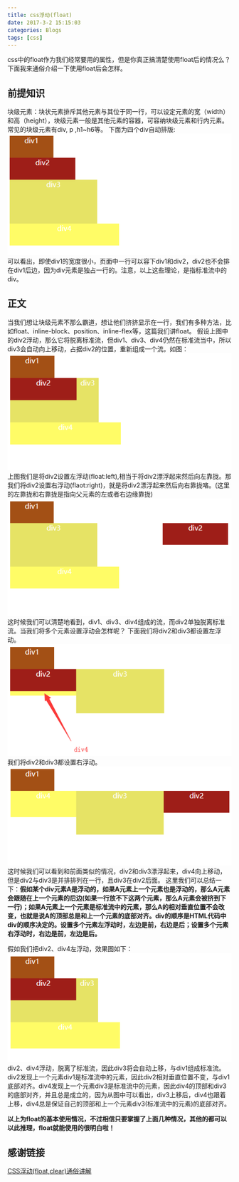 ```yaml
---
title: css浮动(float)
date: 2017-3-2 15:15:03
categories: Blogs
tags: [css]
---
```


css中的float作为我们经常要用的属性，但是你真正搞清楚使用float后的情况么？下面我来通俗介绍一下使用float后会怎样。
<!--more-->
## 前提知识

块级元素：块状元素排斥其他元素与其位于同一行，可以设定元素的宽（width）和高（height），块级元素一般是其他元素的容器，可容纳块级元素和行内元素。常见的块级元素有div, p ,h1~h6等。
下面为四个div自动排版:
![自动排版](/img/css浮动float/1.png)
 可以看出，即使div1的宽度很小，页面中一行可以容下div1和div2，div2也不会排在div1后边，因为div元素是独占一行的。注意，以上这些理论，是指标准流中的div。

## 正文
当我们想让块级元素不那么霸道，想让他们挤挤显示在一行，我们有多种方法，比如float、inline-block、position、inline-flex等，这篇我们讲float。
假设上图中的div2浮动，那么它将脱离标准流，但div1、div3、div4仍然在标准流当中，所以div3会自动向上移动，占据div2的位置，重新组成一个流。如图：
![div2左浮动](/img/css浮动float/2.png)
上图我们是将div2设置左浮动(float:left),相当于将div2漂浮起来然后向左靠拢。那我们将div2设置右浮动(flaot:right)，就是将div2漂浮起来然后向右靠拢咯。(这里的左靠拢和右靠拢是指向父元素的左或者右边缘靠拢)
![div2右浮动](/img/css浮动float/3.png)
这时候我们可以清楚地看到，div1、div3、div4组成的流，而div2单独脱离标准流。当我们将多个元素设置浮动会怎样呢？
下面我们将div2和div3都设置左浮动。
![div2、3左浮动](/img/css浮动float/4.png)
我们将div2和div3都设置右浮动。
![div2、3右浮动](/img/css浮动float/5.png)
这时候我们可以看到和前面类似的情况，div2和div3漂浮起来，div4向上移动，但是div2与div3是并排排列在一行，且div3在div2后面。
这里我们可以总结一下：**假如某个div元素A是浮动的，如果A元素上一个元素也是浮动的，那么A元素会跟随在上一个元素的后边(如果一行放不下这两个元素，那么A元素会被挤到下一行)；如果A元素上一个元素是标准流中的元素，那么A的相对垂直位置不会改变，也就是说A的顶部总是和上一个元素的底部对齐。div的顺序是HTML代码中div的顺序决定的。设置多个元素左浮动时，左边是前，右边是后；设置多个元素右浮动时，右边是前，左边是后。**

假如我们把div2、div4左浮动，效果图如下：
![div2、4左浮动](/img/css浮动float/6.png)
div2、div4浮动，脱离了标准流，因此div3将会自动上移，与div1组成标准流。div2发现上一个元素div1是标准流中的元素，因此div2相对垂直位置不变，与div1底部对齐。div4发现上一个元素div3是标准流中的元素，因此div4的顶部和div3的底部对齐，并且总是成立的，因为从图中可以看出，div3上移后，div4也跟着上移，div4总是保证自己的顶部和上一个元素div3(标准流中的元素)的底部对齐。

**以上为float的基本使用情况，不过相信只要掌握了上面几种情况，其他的都可以以此推理，float就能使用的很明白啦！**

## 感谢链接
[CSS浮动(float,clear)通俗讲解](https://www.cnblogs.com/acorn/p/5249089.html)
